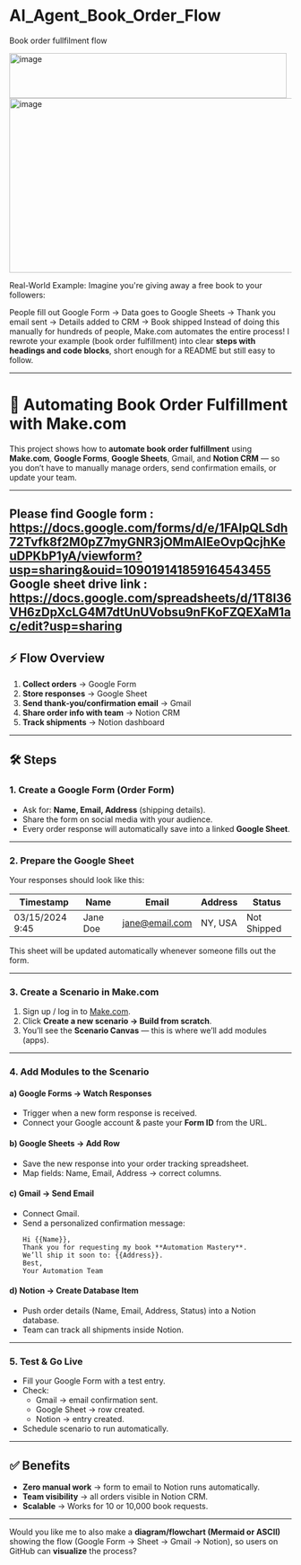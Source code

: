 # AI_Agent_Book_Order_Flow
Book order fullfilment flow

 <img width="495" height="80" alt="image" src="https://github.com/user-attachments/assets/67dcf4ba-9e46-4477-afc3-145e5c755931" />

<img width="1120" height="311" alt="image" src="https://github.com/user-attachments/assets/d67bf6af-cf17-4fde-a49f-64dfcaf0ad71" />

Real-World Example: Imagine you're giving away a free book to your followers:

People fill out Google Form → Data goes to Google Sheets → Thank you email sent → Details added to CRM → Book shipped
Instead of doing this manually for hundreds of people, Make.com automates the entire process!
I rewrote your example (book order fulfillment) into clear **steps with headings and code blocks**, short enough for a README but still easy to follow.

---

# 📘 Automating Book Order Fulfillment with Make.com  

This project shows how to **automate book order fulfillment** using **Make.com**, **Google Forms**, **Google Sheets**, Gmail, and **Notion CRM** — so you don’t have to manually manage orders, send confirmation emails, or update your team.  

---
Please find 
Google form : https://docs.google.com/forms/d/e/1FAIpQLSdh72Tvfk8f2M0pZ7myGNR3jOMmAlEeOvpQcjhKeuDPKbP1yA/viewform?usp=sharing&ouid=109019141859164543455
Google sheet drive link : https://docs.google.com/spreadsheets/d/1T8I36VH6zDpXcLG4M7dtUnUVobsu9nFKoFZQEXaM1ac/edit?usp=sharing
---
## ⚡ Flow Overview  
1. **Collect orders** → Google Form  
2. **Store responses** → Google Sheet  
3. **Send thank‑you/confirmation email** → Gmail  
4. **Share order info with team** → Notion CRM  
5. **Track shipments** → Notion dashboard  

---

## 🛠 Steps  

### 1. Create a Google Form (Order Form)  
- Ask for: **Name, Email, Address** (shipping details).  
- Share the form on social media with your audience.  
- Every order response will automatically save into a linked **Google Sheet**.  

---

### 2. Prepare the Google Sheet  
Your responses should look like this:  

| Timestamp       | Name       | Email             | Address        | Status        |
|-----------------|------------|------------------|----------------|---------------|
| 03/15/2024 9:45 | Jane Doe   | jane@email.com   | NY, USA        | Not Shipped   |  

This sheet will be updated automatically whenever someone fills out the form.  

---

### 3. Create a Scenario in Make.com  
1. Sign up / log in to [Make.com](https://www.make.com/en/register?pc=j...).  
2. Click **Create a new scenario → Build from scratch**.  
3. You’ll see the **Scenario Canvas** — this is where we’ll add modules (apps).  

---

### 4. Add Modules to the Scenario  
#### a) Google Forms → **Watch Responses**  
- Trigger when a new form response is received.  
- Connect your Google account & paste your **Form ID** from the URL.  

#### b) Google Sheets → **Add Row**  
- Save the new response into your order tracking spreadsheet.  
- Map fields: Name, Email, Address → correct columns.  

#### c) Gmail → **Send Email**  
- Connect Gmail.  
- Send a personalized confirmation message:  
  ```
  Hi {{Name}},  
  Thank you for requesting my book **Automation Mastery**.  
  We’ll ship it soon to: {{Address}}.  
  Best,  
  Your Automation Team
  ```  

#### d) Notion → **Create Database Item**  
- Push order details (Name, Email, Address, Status) into a Notion database.  
- Team can track all shipments inside Notion.  

---

### 5. Test & Go Live  
- Fill your Google Form with a test entry.  
- Check:  
  - Gmail → email confirmation sent.  
  - Google Sheet → row created.  
  - Notion → entry created.  
- Schedule scenario to run automatically.  

---

## ✅ Benefits  
- **Zero manual work** → form to email to Notion runs automatically.  
- **Team visibility** → all orders visible in Notion CRM.  
- **Scalable** → Works for 10 or 10,000 book requests.





---

Would you like me to also make a **diagram/flowchart (Mermaid or ASCII)** showing the flow (Google Form → Sheet → Gmail → Notion), so users on GitHub can **visualize** the process?
